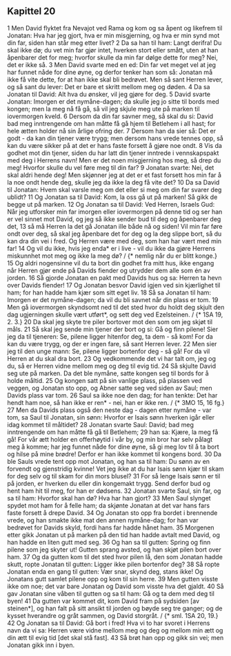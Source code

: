 ## Kapittel 20

1 Men David flyktet fra Nevajot ved Rama og kom og sa åpent og likefrem til Jonatan: Hva har jeg gjort, hva er min misgjerning, og hva er min synd mot din far, siden han står meg etter livet?
2 Da sa han til ham: Langt derifra! Du skal ikke dø; du vet min far gjør intet, hverken stort eller smått, uten at han åpenbarer det for meg; hvorfor skulle da min far dølge dette for meg? Nei, det er ikke så.
3 Men David svarte med en ed: Din far vet meget vel at jeg har funnet nåde for dine øyne, og derfor tenker han som så: Jonatan må ikke få vite dette, for at han ikke skal bli bedrøvet. Men så sant Herren lever, og så sant du lever: Det er bare et skritt mellom meg og døden.
4 Da sa Jonatan til David: Alt hva du ønsker, vil jeg gjøre for deg.
5 David svarte Jonatan: Imorgen er det nymåne-dagen; da skulle jeg jo sitte til bords med kongen; men la meg nå få gå, så vil jeg skjule meg ute på marken til iovermorgen kveld.
6 Dersom da din far savner meg, så skal du si: David bad meg inntrengende om han måtte få gå hjem til Betlehem i all hast; for hele ætten holder nå sin årlige ofring der.
7 Dersom han da sier så: Det er godt - da kan din tjener være trygg; men dersom hans vrede tennes opp, så kan du være sikker på at det er hans faste forsett å gjøre noe ondt.
8 Vis da godhet mot din tjener, siden du har latt din tjener inntrede i vennskapspakt med deg i Herrens navn! Men er det noen misgjerning hos meg, så drep du meg! Hvorfor skulle du vel føre meg til din far?
9 Jonatan svarte: Nei, det skal aldri hende deg! Men skjønner jeg at det er et fast forsett hos min far å la noe ondt hende deg, skulle jeg da ikke la deg få vite det?
10 Da sa David til Jonatan: Hvem skal varsle meg om det eller si meg om din far svarer deg ublidt?
11 Og Jonatan sa til David: Kom, la oss gå ut på marken! Så gikk de begge ut på marken.
12 Og Jonatan sa til David: Ved Herren, Israels Gud: Når jeg utforsker min far imorgen eller iovermorgen på denne tid og ser han er vel sinnet mot David, og jeg så ikke sender bud til deg og åpenbarer deg det,
13 så må Herren la det gå Jonatan ille både nå og siden! Vil min far føre ondt over deg, så skal jeg åpenbare det for deg og la deg slippe bort, så du kan dra din vei i fred. Og Herren være med deg, som han har vært med min far!
14 Og vil du ikke, hvis jeg enda* er i live - vil du ikke da gjøre Herrens miskunnhet mot meg og ikke la meg dø? / {* nemlig når du er blitt konge.}
15 Og aldri nogensinne vil du ta bort din godhet fra mitt hus, ikke engang når Herren gjør ende på Davids fiender og utrydder dem alle som én av jorden.
16 Så gjorde Jonatan en pakt med Davids hus og sa: Herren ta hevn over Davids fiender!
17 Og Jonatan besvor David igjen ved sin kjærlighet til ham; for han hadde ham kjær som sitt eget liv.
18 Så sa Jonatan til ham: Imorgen er det nymåne-dagen; da vil du bli savnet når din plass er tom.
19 Men gå iovermorgen skyndsomt ned til det sted hvor du holdt deg skjult den dag ugjerningen skulle vært utført*, og sett deg ved Ezelsteinen. / {* 1SA 19, 2. 3.}
20 Da skal jeg skyte tre piler bortover mot den som om jeg skjøt til måls.
21 Så skal jeg sende min tjener der bort og si: Gå og finn pilene! Sier jeg da til tjeneren: Se, pilene ligger hitenfor deg, ta dem - så kom! For da kan du være trygg, og der er ingen fare, så sant Herren lever.
22 Men sier jeg til den unge mann: Se, pilene ligger bortenfor deg - så gå! For da vil Herren at du skal dra bort.
23 Og vedkommende det vi har talt om, jeg og du, så er Herren vidne mellom meg og deg til evig tid.
24 Så skjulte David seg ute på marken. Da det ble nymåne, satte kongen seg til bords for å holde måltid.
25 Og kongen satt på sin vanlige plass, på plassen ved veggen, og Jonatan sto opp, og Abner satte seg ved siden av Saul; men Davids plass var tom.
26 Saul sa ikke noe den dag; for han tenkte: Det har hendt ham noe, så han ikke er ren* - nei, han er ikke ren. / {* 3MO 15, 16 fg.}
27 Men da Davids plass også den neste dag - dagen etter nymåne - var tom, sa Saul til Jonatan, sin sønn: Hvorfor er Isais sønn hverken igår eller idag kommet til måltidet?
28 Jonatan svarte Saul: David; bad meg inntrengende om han måtte få gå til Betlehem;
29 han sa: Kjære, la meg få gå! For vår ætt holder en offerhøytid i vår by, og min bror har selv pålagt meg å komme; har jeg funnet nåde for dine øyne, så gi meg lov til å ta bort og hilse på mine brødre! Derfor er han ikke kommet til kongens bord.
30 Da ble Sauls vrede tent opp mot Jonatan, og han sa til ham: Du sønn av en forvendt og gjenstridig kvinne! Vet jeg ikke at du har Isais sønn kjær til skam for deg selv og til skam for din mors blusel?
31 For så lenge Isais sønn er til på jorden, er hverken du eller din kongemakt trygg. Send derfor bud og hent ham hit til meg, for han er dødsens.
32 Jonatan svarte Saul, sin far, og sa til ham: Hvorfor skal han dø? Hva har han gjort?
33 Men Saul slynget spydet mot ham for å felle ham; da skjønte Jonatan at det var hans fars faste forsett å drepe David.
34 Og Jonatan sto opp fra bordet i brennende vrede, og han smakte ikke mat den annen nymåne-dag; for han var bedrøvet for Davids skyld, fordi hans far hadde hånet ham.
35 Morgenen etter gikk Jonatan ut på marken på den tid han hadde avtalt med David, og han hadde en liten gutt med seg.
36 Og han sa til gutten: Spring og finn pilene som jeg skyter ut! Gutten sprang avsted, og han skjøt pilen bort over ham.
37 Og da gutten kom til det sted hvor pilen lå, den som Jonatan hadde skutt, ropte Jonatan til gutten: Ligger ikke pilen bortenfor deg?
38 Så ropte Jonatan enda en gang til gutten: Vær snar, skynd deg, stans ikke! Og Jonatans gutt samlet pilene opp og kom til sin herre.
39 Men gutten visste ikke om noe; det var bare Jonatan og David som visste hva det gjaldt.
40 Så gav Jonatan sine våben til gutten og sa til ham: Gå og ta dem med deg til byen!
41 Da gutten var kommet dit, kom David fram på sydsiden [av steinen*], og han falt på sitt ansikt til jorden og bøyde seg tre ganger; og de kysset hverandre og gråt sammen, og David storgråt. / {* sml. 1SA 20, 19.}
42 Og Jonatan sa til David: Gå bort i fred! Hva vi to har svoret i Herrens navn da vi sa: Herren være vidne mellom meg og deg og mellom min ætt og din ætt til evig tid [det skal stå fast].
43 Så brøt han opp og gikk sin vei; men Jonatan gikk inn i byen.

